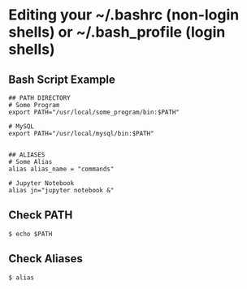 # Editing your ~/.bashrc (non-login shells) or ~/.bash_profile (login shells)

## Bash Script Example
```
## PATH DIRECTORY
# Some Program
export PATH="/usr/local/some_program/bin:$PATH"

# MySQL
export PATH="/usr/local/mysql/bin:$PATH"


## ALIASES
# Some Alias
alias alias_name = "commands"

# Jupyter Notebook
alias jn="jupyter notebook &"
```

## Check PATH
```
$ echo $PATH
```

## Check Aliases
```
$ alias
```
